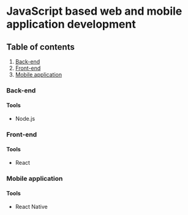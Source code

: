 # JavaScript based web and mobile application development

## Table of contents
1. [Back-end](#back-end)
1. [Front-end](#front-end)
1. [Mobile application](#mobile-application)

### Back-end
#### Tools
- Node.js

### Front-end
#### Tools
- React

### Mobile application
#### Tools
- React Native
